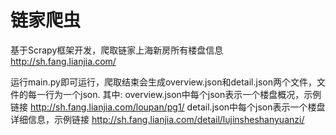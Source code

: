 # 链家爬虫

基于Scrapy框架开发，爬取链家上海新房所有楼盘信息
http://sh.fang.lianjia.com/

运行main.py即可运行，爬取结束会生成overview.json和detail.json两个文件，文件的每一行为一个json.
其中:
overview.json中每个json表示一个楼盘概况，示例链接 http://sh.fang.lianjia.com/loupan/pg1/
detail.json中每个json表示一个楼盘详细信息，示例链接 http://sh.fang.lianjia.com/detail/lujinsheshanyuanzi/